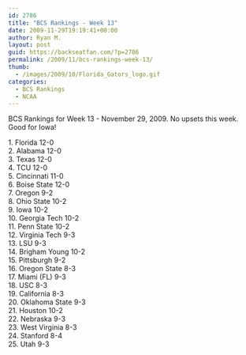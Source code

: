 ```yaml
---
id: 2786
title: "BCS Rankings - Week 13"
date: 2009-11-29T19:19:41+00:00
author: Ryan M.
layout: post
guid: https://backseatfan.com/?p=2786
permalink: /2009/11/bcs-rankings-week-13/
thumb:
  - /images/2009/10/Florida_Gators_logo.gif
categories:
  - BCS Rankings
  - NCAA
---
```


<div class="entry">
  <p>
    BCS Rankings for Week 13 - November 29, 2009. No upsets this week. Good for Iowa!
  </p>

  <p>
    1. Florida 12-0<br /> 2. Alabama 12-0<br /> 3. Texas 12-0<br /> 4. TCU 12-0<br /> 5. Cincinnati 11-0<br /> 6. Boise State 12-0<br /> 7. Oregon 9-2<br /> 8. Ohio State 10-2<br /> 9. Iowa 10-2<br /> 10. Georgia Tech 10-2<br /> 11. Penn State 10-2<br /> 12. Virginia Tech 9-3<br /> 13. LSU 9-3<br /> 14. Brigham Young 10-2<br /> 15. Pittsburgh 9-2<br /> 16. Oregon State 8-3<br /> 17. Miami (FL) 9-3<br /> 18. USC 8-3<br /> 19. California 8-3<br /> 20. Oklahoma State 9-3<br /> 21. Houston 10-2<br /> 22. Nebraska 9-3<br /> 23. West Virginia 8-3<br /> 24. Stanford 8-4<br /> 25. Utah 9-3
  </p>
</div>
